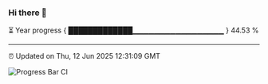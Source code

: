 ### Hi there 👋

⏳ Year progress { █████████████▁▁▁▁▁▁▁▁▁▁▁▁▁▁▁▁▁ } 44.53 %

---

⏰ Updated on Thu, 12 Jun 2025 12:31:09 GMT

![Progress Bar CI](https://github.com/liununu/liununu/workflows/Progress%20Bar%20CI/badge.svg)
